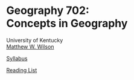 # Geography 702: <br>Concepts in Geography

University of Kentucky
<br>[Matthew W. Wilson](https://wilsonism.github.io/)

[Syllabus](syllabus.md)

[Reading List](https://wilsonism.github.io/geo702/syllabus.html#vii-schedule)
